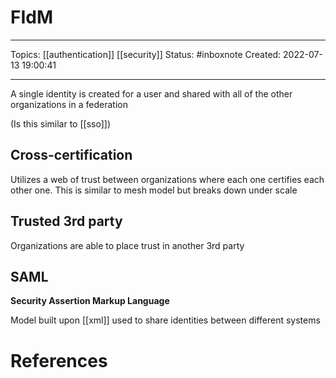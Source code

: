 # FIdM
---
Topics: [[authentication]] [[security]]
Status: #inboxnote
Created: 2022-07-13 19:00:41

---

A single identity is created for a user and shared with all of the other organizations in a federation

(Is this similar to [[sso]])

## Cross-certification

Utilizes a web of trust between organizations where each one certifies each other one. This is similar to mesh model but breaks down under scale

## Trusted 3rd party

Organizations are able to place trust in another 3rd party

## SAML

**Security Assertion Markup Language**

Model built upon [[xml]] used to share identities between different systems

# References
